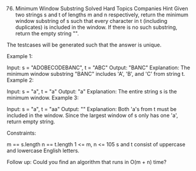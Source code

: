 76. Minimum Window Substring
    Solved
    Hard
    Topics
    Companies
    Hint
    Given two strings s and t of lengths m and n respectively, return the minimum window
    substring
    of s such that every character in t (including duplicates) is included in the window. If there is no such substring, return the empty string "".

The testcases will be generated such that the answer is unique.

Example 1:

Input: s = "ADOBECODEBANC", t = "ABC"
Output: "BANC"
Explanation: The minimum window substring "BANC" includes 'A', 'B', and 'C' from string t.
Example 2:

Input: s = "a", t = "a"
Output: "a"
Explanation: The entire string s is the minimum window.
Example 3:

Input: s = "a", t = "aa"
Output: ""
Explanation: Both 'a's from t must be included in the window.
Since the largest window of s only has one 'a', return empty string.

Constraints:

m == s.length
n == t.length
1 <= m, n <= 105
s and t consist of uppercase and lowercase English letters.

Follow up: Could you find an algorithm that runs in O(m + n) time?
